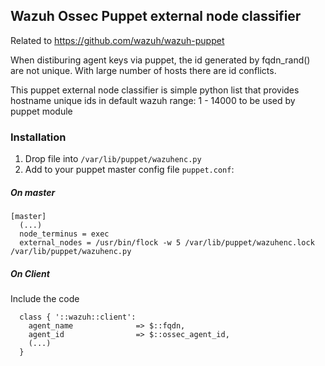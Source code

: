 ## Wazuh Ossec Puppet external node classifier

Related to https://github.com/wazuh/wazuh-puppet

When distiburing agent keys via puppet, the id generated by fqdn_rand() are not unique.
With large number of hosts there are id conflicts.

This puppet external node classifier is simple python list that provides
hostname unique ids in default wazuh range: 1 - 14000 to be used by puppet module

### Installation
1. Drop file into ```/var/lib/puppet/wazuhenc.py```
2. Add to your puppet master config file ```puppet.conf```:

##### On master
```
[master]
  (...)
  node_terminus = exec
  external_nodes = /usr/bin/flock -w 5 /var/lib/puppet/wazuhenc.lock /var/lib/puppet/wazuhenc.py
```

##### On Client
Include the code

```
  class { '::wazuh::client':
    agent_name              => $::fqdn,
    agent_id                => $::ossec_agent_id,
    (...)
  }
```
